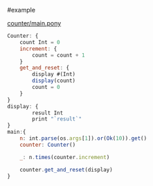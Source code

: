 #example

[counter/main.pony](https://github.com/ponylang/ponyc/blob/54225e41bd141b8b7a64f0e65d3dbe46bc5317d4/examples/counter/main.pony)

```javascript
Counter: {
    count Int = 0
    increment: {
        count = count + 1
    }
    get_and_reset: {
        display #(Int)
        display(count)
        count = 0
    }
}
display: {
        result Int
        print "`result`"
}
main:{
    n: int.parse(os.args[1]).or(Ok(10)).get()
    counter: Counter()

    _: n.times(counter.increment)

    counter.get_and_reset(display)
}

```
